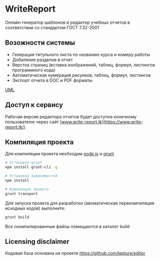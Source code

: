 # WriteReport
Онлайн генератор шаблонов и редактор учебных отчетов в соответствии со стандартом ГОСТ 7.32-2001

## Возожности системы ##
* Генерация титульного листа по названию курса и номеру работы
* Добаление разделов в отчет
* Верстка страниц (вставка изображений, таблиц, формул, листингов программного кода)
* Автоматическая нумерация рисунков, таблиц, формул, листингов
* Экспорт отчета в DOC и PDF форматы

[UML](https://drive.google.com/file/d/0BznTR_PhCDnWcXB5TGgzcENCU0E/view?usp=sharing)

## Доступ к сервису ##
Рабочая версия редактора отчетов будет доступна конечному пользователю через сайт [www.write-report.tk](https://www.write-report.tk/)

## Компиляция проекта ##

Для компиляции проекта необходим [node.js](https://www.npmjs.com/) и
[grunt](http://gruntjs.com)

```bash
# Установка grunt
npm install grunt-cli -g

# Установка зависимостей
npm install

# Компиляция проекта
grunt transport
```

Для запуска проекта для разработки (авоматическая перекомпиляция
исходных кодов) выполните:

```bash
grunt build
```

Все скомпилированные файлы помещаются в каталог build

## Licensing disclaimer ##

Кодовая база основана на проекте https://github.com/lepture/editor
